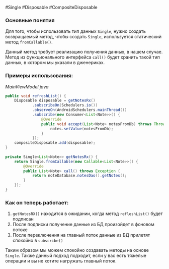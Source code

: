 #Single #Disposable #CompositeDisposable 
### Основные понятия

Для того, чтобы использовать тип данных `Single`, нужно создать возвращаемый метод, чтобы создать `Single`, используется статический метод `fromCallable()`.

Данный метод требует реализацию получения данных, в нашем случае. Метод из функционального интерфейса `call()` будет хранить такой тип данных, в котором мы указали в дженериках.
### Примеры использования:

*MainViewModel.java*
```java
public void refreshList() {  
    Disposable disposable = getNotesRx()  
            .subscribeOn(Schedulers.io())  
            .observeOn(AndroidSchedulers.mainThread())  
            .subscribe(new Consumer<List<Note>>() {  
                @Override  
                public void accept(List<Note> notesFromDb) throws Throwable {  
                    notes.setValue(notesFromDb);  
                }  
            });  
    compositeDisposable.add(disposable);  
}  
  
private Single<List<Note>> getNotesRx() {  
    return Single.fromCallable(new Callable<List<Note>>() {  
        @Override  
        public List<Note> call() throws Exception {  
            return noteDatabase.notesDao().getNotes();  
        }  
    });  
}
```

### Как он теперь работает:

1. `getNotesRX()` находится в ожидании, когда метод `refleshList()` будет подписан
2. После подписки получение данные из БД произойдет в фоновом потоке
3. После переключения на главный поток данные из БД прилетят спокойно в `subscribe()`

Таким образом мы можем спокойно создавать методы на основе `Single`. Также данный подход подходит, если у вас есть тяжелые операции и вы не хотите нагружать главный поток.